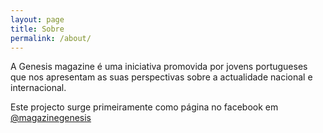 ```yaml
---
layout: page
title: Sobre
permalink: /about/
---
```


A Genesis magazine é uma iniciativa promovida por jovens portugueses que nos apresentam as suas perspectivas sobre a actualidade nacional e internacional.

Este projecto surge primeiramente como página no facebook em [@magazinegenesis](https://www.facebook.com/magazinegenesis/)
